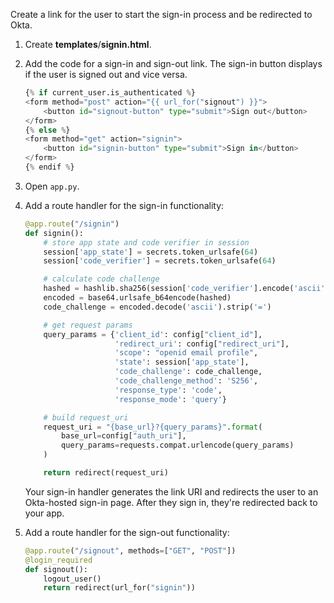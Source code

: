 Create a link for the user to start the sign-in process and be redirected to Okta.

1. Create **templates**/**signin.html**.
1. Add the code for a sign-in and sign-out link. The sign-in button displays if the user is signed out and vice versa.


   ```python
   {% if current_user.is_authenticated %}
   <form method="post" action="{{ url_for("signout") }}">
       <button id="signout-button" type="submit">Sign out</button>
   </form>
   {% else %}
   <form method="get" action="signin">
       <button id="signin-button" type="submit">Sign in</button>
   </form>
   {% endif %}
   ```

1. Open `app.py`.
1. Add a route handler for the sign-in functionality:

   ```py
   @app.route("/signin")
   def signin():
       # store app state and code verifier in session
       session['app_state'] = secrets.token_urlsafe(64)
       session['code_verifier'] = secrets.token_urlsafe(64)

       # calculate code challenge
       hashed = hashlib.sha256(session['code_verifier'].encode('ascii')).digest()
       encoded = base64.urlsafe_b64encode(hashed)
       code_challenge = encoded.decode('ascii').strip('=')

       # get request params
       query_params = {'client_id': config["client_id"],
                       'redirect_uri': config["redirect_uri"],
                       'scope': "openid email profile",
                       'state': session['app_state'],
                       'code_challenge': code_challenge,
                       'code_challenge_method': 'S256',
                       'response_type': 'code',
                       'response_mode': 'query'}

       # build request_uri
       request_uri = "{base_url}?{query_params}".format(
           base_url=config["auth_uri"],
           query_params=requests.compat.urlencode(query_params)
       )

       return redirect(request_uri)
   ```

   Your sign-in handler generates the link URI and redirects the user to an Okta-hosted sign-in page. After they sign in, they're redirected back to your app.

1. Add a route handler for the sign-out functionality:

   ```py
   @app.route("/signout", methods=["GET", "POST"])
   @login_required
   def signout():
       logout_user()
       return redirect(url_for("signin"))
   ```
